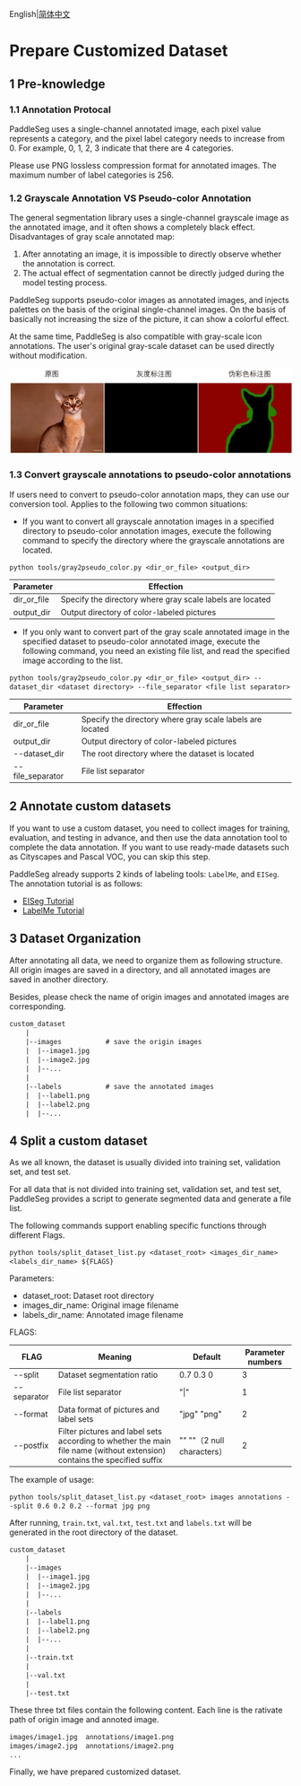 English|[简体中文](marker_cn.md)
# Prepare Customized Dataset

## 1 Pre-knowledge

### 1.1 Annotation Protocal

PaddleSeg uses a single-channel annotated image, each pixel value represents a category, and the pixel label category needs to increase from 0. For example, 0, 1, 2, 3 indicate that there are 4 categories.

Please use PNG lossless compression format for annotated images. The maximum number of label categories is 256.

### 1.2 Grayscale Annotation VS Pseudo-color Annotation

The general segmentation library uses a single-channel grayscale image as the annotated image, and it often shows a completely black effect. Disadvantages of gray scale annotated map:
1. After annotating an image, it is impossible to directly observe whether the annotation is correct.
2. The actual effect of segmentation cannot be directly judged during the model testing process.

PaddleSeg supports pseudo-color images as annotated images, and injects palettes on the basis of the original single-channel images. On the basis of basically not increasing the size of the picture, it can show a colorful effect.

At the same time, PaddleSeg is also compatible with gray-scale icon annotations. The user's original gray-scale dataset can be used directly without modification.

<div align="center">
<img src="../image/image-11.png"  width = "600" />  
</div>

### 1.3 Convert grayscale annotations to pseudo-color annotations

If users need to convert to pseudo-color annotation maps, they can use our conversion tool. Applies to the following two common situations:
* If you want to convert all grayscale annotation images in a specified directory to pseudo-color annotation images, execute the following command to specify the directory where the grayscale annotations are located.
```buildoutcfg
python tools/gray2pseudo_color.py <dir_or_file> <output_dir>
```

|Parameter|Effection|
|-|-|
|dir_or_file|Specify the directory where gray scale labels are located|
|output_dir|Output directory of color-labeled pictures|

* If you only want to convert part of the gray scale annotated image in the specified dataset to pseudo-color annotated image, execute the following command, you need an existing file list, and read the specified image according to the list.
```buildoutcfg
python tools/gray2pseudo_color.py <dir_or_file> <output_dir> --dataset_dir <dataset directory> --file_separator <file list separator>
```
|Parameter|Effection|
|-|-|
|dir_or_file|Specify the directory where gray scale labels are located|
|output_dir|Output directory of color-labeled pictures|
|--dataset_dir|The root directory where the dataset is located|
|--file_separator|File list separator|

## 2 Annotate custom datasets

If you want to use a custom dataset, you need to collect images for training, evaluation, and testing in advance, and then use the data annotation tool to complete the data annotation. If you want to use ready-made datasets such as Cityscapes and Pascal VOC, you can skip this step.

PaddleSeg already supports 2 kinds of labeling tools: `LabelMe`, and `EISeg`. The annotation tutorial is as follows:

- [EISeg Tutorial](../../../EISeg/README.md)
- [LabelMe Tutorial](../transform/transform.md)
## 3 Dataset Organization

After annotating all data, we need to organize them as following structure. All origin images are saved in a directory, and all annotated images are saved in another directory.

Besides, please check the name of origin images and annotated images are corresponding.

```
custom_dataset
    |
    |--images           # save the origin images
    |  |--image1.jpg
    |  |--image2.jpg
    |  |--...
    |
    |--labels           # save the annotated images
    |  |--label1.png
    |  |--label2.png
    |  |--...
```

## 4 Split a custom dataset

As we all known, the dataset is usually divided into training set, validation set, and test set.

For all data that is not divided into training set, validation set, and test set, PaddleSeg provides a script to generate segmented data and generate a file list.

The following commands support enabling specific functions through different Flags.

```
python tools/split_dataset_list.py <dataset_root> <images_dir_name> <labels_dir_name> ${FLAGS}
```

Parameters:
- dataset_root: Dataset root directory
- images_dir_name: Original image filename
- labels_dir_name: Annotated image filename

FLAGS:

|FLAG|Meaning|Default|Parameter numbers|
|-|-|-|-|
|--split|Dataset segmentation ratio|0.7 0.3 0|3|
|--separator|File list separator|"&#124;"|1|
|--format|Data format of pictures and label sets|"jpg"  "png"|2|
|--postfix|Filter pictures and label sets according to whether the main file name (without extension) contains the specified suffix|""   ""（2 null characters）|2|

The example of usage:
```
python tools/split_dataset_list.py <dataset_root> images annotations --split 0.6 0.2 0.2 --format jpg png
```

After running, `train.txt`, `val.txt`, `test.txt` and `labels.txt` will be generated in the root directory of the dataset.

```
custom_dataset
    |
    |--images
    |  |--image1.jpg
    |  |--image2.jpg
    |  |--...
    |
    |--labels
    |  |--label1.png
    |  |--label2.png
    |  |--...
    |
    |--train.txt
    |
    |--val.txt
    |
    |--test.txt
```


These three txt files contain the following content. Each line is the rativate path of origin image and annoted image.
```
images/image1.jpg  annotations/image1.png
images/image2.jpg  annotations/image2.png
...
```

Finally, we have prepared customized dataset.
